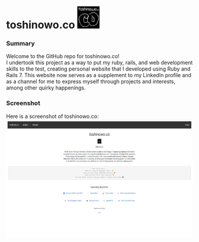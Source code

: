# toshinowo.co <img src="app/assets/images/toshinowo.png" width="60" height="60"/>

### Summary

Welcome to the GitHub repo for toshinowo.co!  
I undertook this project as a way to put my ruby, rails, and web development skills to the test, creating personal website that I developed using Ruby and Rails 7. This website now serves as a supplement to my LinkedIn profile and as a channel for me to express myself through projects and interests, among other quirky happenings.

### Screenshot

Here is a screenshot of toshinowo.co:  
<img src="app/assets/images/toshinowoweb.png" width="683px" height="318px"/>
